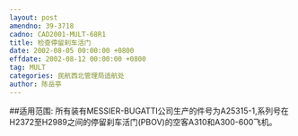 ```yaml
---
layout: post
amendno: 39-3718
cadno: CAD2001-MULT-68R1
title: 检查停留刹车活门
date: 2002-08-05 00:00:00 +0800
effdate: 2002-08-12 00:00:00 +0800
tag: MULT
categories: 民航西北管理局适航处
author: 陈岳亭
---
```


##适用范围:
所有装有MESSIER-BUGATTI公司生产的件号为A25315-1,系列号在H2372至H2989之间的停留刹车活门(PBOV)的空客A310和A300-600飞机。

